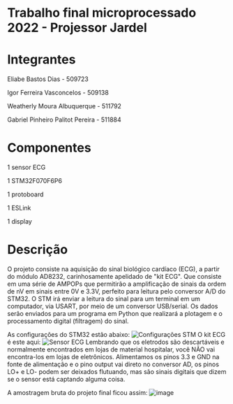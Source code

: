 # Trabalho final microprocessado 2022 - Projessor Jardel

# Integrantes

Eliabe Bastos Dias - 509723

Igor Ferreira Vasconcelos - 509138

Weatherly Moura Albuquerque - 511792 

Gabriel Pinheiro Palitot Pereira - 511884

# Componentes

1 sensor ECG

1 STM32F070F6P6

1 protoboard

1 ESLink

1 display

# Descrição

  O projeto consiste na aquisição do sinal biológico cardíaco (ECG), a partir do módulo AD8232, carinhosamente apelidado de "kit ECG". Que consiste em uma série de AMPOPs que permitirão a amplificação de sinais da ordem de nV em sinais entre 0V e 3.3V, perfeito para leitura pelo conversor A/D do STM32.
  O STM irá enviar a leitura do sinal para um terminal em um computador, via USART, por meio de um conversor USB/serial. Os dados serão enviados para um programa em Python que realizará a plotagem e o processamento digital (filtragem) do sinal.

  As configurações do STM32 estão abaixo:
![Configurações STM](https://user-images.githubusercontent.com/105894035/207976082-94a1b0ba-77ae-499d-bbbc-6462a636d375.png)
O kit ECG é este aqui:
![Sensor ECG](https://user-images.githubusercontent.com/105894035/208175327-99f4915a-cbb7-4c3c-bcd3-fa93bc298f33.jpg)
  Lembrando que os eletrodos são descartáveis e normalmente encontrados em lojas de material hospitalar, você NÃO vai encontra-los em lojas de eletrônicos.
  Alimentamos os pinos 3.3 e GND na fonte de alimentação e o pino output vai direto no conversor AD, os pinos LO+ e LO- podem ser deixados flutuando, mas são sinais digitais que dizem se o sensor está captando alguma coisa.

A amostragem bruta do projeto final ficou assim:
![image](https://user-images.githubusercontent.com/105894035/207976850-d7cf4977-ae5b-443b-99fd-41793344f5ed.png)


